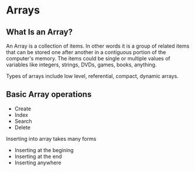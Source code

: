 # Arrays

## What Is an Array?
An Array is a collection of items. In other words it is a group of related items that can be stored one after another in a contiguous portion of the computer's memory. The items could be single or multiple values of variables like integers, strings, DVDs, games, books, anything. 

Types of arrays include low level, referential, compact, dynamic arrays.

## Basic Array operations
- Create
- Index
- Search
- Delete

Inserting into array takes many forms
- Inserting at the begining
- Inserting at the end
- Inserting anywhere
